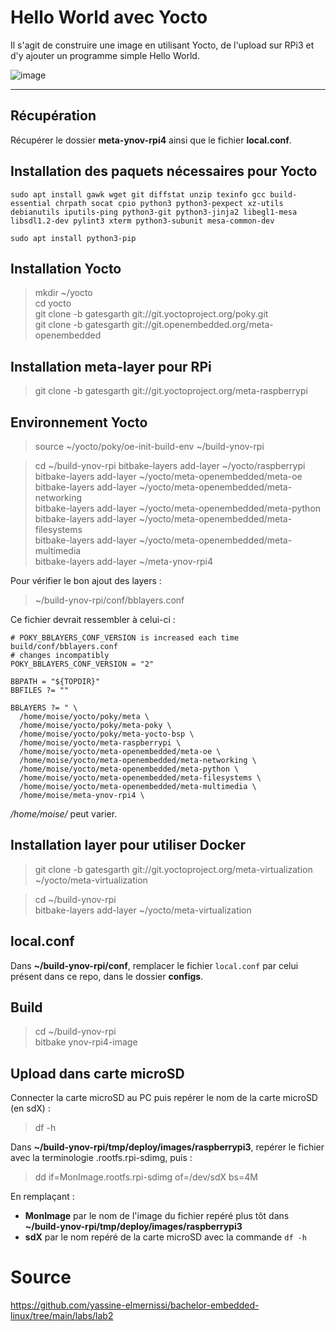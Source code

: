 # Hello World avec Yocto
Il s'agit de construire une image en utilisant Yocto, de l'upload sur RPi3 et d'y ajouter un programme simple Hello World.

![image](https://user-images.githubusercontent.com/72506988/117007193-a45f5280-ace9-11eb-8cdb-7e39112cf5e6.png)

---

## Récupération
Récupérer le dossier **meta-ynov-rpi4** ainsi que le fichier **local.conf**.

## Installation des paquets nécessaires pour Yocto
```
sudo apt install gawk wget git diffstat unzip texinfo gcc build-essential chrpath socat cpio python3 python3-pexpect xz-utils debianutils iputils-ping python3-git python3-jinja2 libegl1-mesa libsdl1.2-dev pylint3 xterm python3-subunit mesa-common-dev  
```
```
sudo apt install python3-pip
```

## Installation Yocto
> mkdir ~/yocto  
> cd yocto  
> git clone -b gatesgarth git://git.yoctoproject.org/poky.git  
> git clone -b gatesgarth git://git.openembedded.org/meta-openembedded  

## Installation meta-layer pour RPi
> git clone -b gatesgarth git://git.yoctoproject.org/meta-raspberrypi

## Environnement Yocto 
> source ~/yocto/poky/oe-init-build-env ~/build-ynov-rpi  

> cd ~/build-ynov-rpi
> bitbake-layers add-layer ~/yocto/raspberrypi  
> bitbake-layers add-layer ~/yocto/meta-openembedded/meta-oe   
> bitbake-layers add-layer ~/yocto/meta-openembedded/meta-networking   
> bitbake-layers add-layer ~/yocto/meta-openembedded/meta-python  
> bitbake-layers add-layer ~/yocto/meta-openembedded/meta-filesystems   
> bitbake-layers add-layer ~/yocto/meta-openembedded/meta-multimedia   
> bitbake-layers add-layer ~/meta-ynov-rpi4  

Pour vérifier le bon ajout des layers :
> ~/build-ynov-rpi/conf/bblayers.conf

Ce fichier devrait ressembler à celui-ci :
```
# POKY_BBLAYERS_CONF_VERSION is increased each time build/conf/bblayers.conf
# changes incompatibly
POKY_BBLAYERS_CONF_VERSION = "2"

BBPATH = "${TOPDIR}"
BBFILES ?= ""

BBLAYERS ?= " \
  /home/moise/yocto/poky/meta \
  /home/moise/yocto/poky/meta-poky \
  /home/moise/yocto/poky/meta-yocto-bsp \
  /home/moise/yocto/meta-raspberrypi \
  /home/moise/yocto/meta-openembedded/meta-oe \
  /home/moise/yocto/meta-openembedded/meta-networking \
  /home/moise/yocto/meta-openembedded/meta-python \
  /home/moise/yocto/meta-openembedded/meta-filesystems \
  /home/moise/yocto/meta-openembedded/meta-multimedia \
  /home/moise/meta-ynov-rpi4 \
```
*/home/moise/* peut varier.


## Installation layer pour utiliser Docker

> git clone -b gatesgarth git://git.yoctoproject.org/meta-virtualization ~/yocto/meta-virtualization

> cd ~/build-ynov-rpi  
> bitbake-layers add-layer ~/yocto/meta-virtualization


## local.conf
Dans **~/build-ynov-rpi/conf**, remplacer le fichier `local.conf` par celui présent dans ce repo, dans le dossier **configs**.


## Build
> cd ~/build-ynov-rpi   
> bitbake ynov-rpi4-image


## Upload dans carte microSD 
Connecter la carte microSD au PC puis repérer le nom de la carte microSD (en sdX) :
> df -h   

Dans **~/build-ynov-rpi/tmp/deploy/images/raspberrypi3**, repérer le fichier avec la terminologie .rootfs.rpi-sdimg, puis : 
> dd if=MonImage.rootfs.rpi-sdimg of=/dev/sdX bs=4M   

En remplaçant :
- **MonImage** par le nom de l'image du fichier repéré plus tôt dans **~/build-ynov-rpi/tmp/deploy/images/raspberrypi3**  
- **sdX** par le nom repéré de la carte microSD avec la commande `df -h`


# Source
https://github.com/yassine-elmernissi/bachelor-embedded-linux/tree/main/labs/lab2
